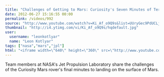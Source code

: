 ```yaml
---
title: "Challenges of Getting to Mars: Curiosity's Seven Minutes of Terror"
date: 2012-06-27 15:16:55 00:00
permalink: /videos/992
source: "http://www.youtube.com/watch?v=Ki_Af_o9Q9s&list=UUryGec9PdUCLjpJW2mgCuLw&index=1&feature=plcp"
thumbnail: "http://i4.ytimg.com/vi/Ki_Af_o9Q9s/hqdefault.jpg"
user:
  username: "leonkotlyar"
  name: "Leon Kotlyar"
tags: ["nasa","mars","jpl"]
html: "<iframe width=\"640\" height=\"360\" src=\"http://www.youtube.com/embed/Ki_Af_o9Q9s?wmode=transparent&fs=1&feature=oembed\" frameborder=\"0\" allowfullscreen></iframe>"
---
```


Team members at NASA's Jet Propulsion Laboratory share the challenges of the Curiosity Mars rover's final minutes to landing on the surface of Mars.